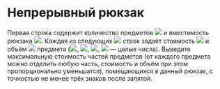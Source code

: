 # Непрерывный рюкзак

Первая строка содержит количество предметов <img src="https://render.githubusercontent.com/render/math?math=1 ≤ n ≤ 10^3"> и вместимость рюкзака <img src="https://render.githubusercontent.com/render/math?math=0 ≤ W ≤ 2 * 10^6">. Каждая из следующих <img src="https://render.githubusercontent.com/render/math?math=n"> строк задаёт стоимость <img src="https://render.githubusercontent.com/render/math?math=1 ≤ c_i ≤ 2 * 10^6"> и объём <img src="https://render.githubusercontent.com/render/math?math=1 ≤ w_i ≤ 2 * 10^6"> предмета (<img src="https://render.githubusercontent.com/render/math?math=n">, <img src="https://render.githubusercontent.com/render/math?math=W">, <img src="https://render.githubusercontent.com/render/math?math=c_i">, <img src="https://render.githubusercontent.com/render/math?math=w_i"> — целые числа). Выведите максимальную стоимость частей предметов (от каждого предмета можно отделить любую часть, стоимость и объём при этом пропорционально уменьшатся), помещающихся в данный рюкзак, с точностью не менее трёх знаков после запятой.
